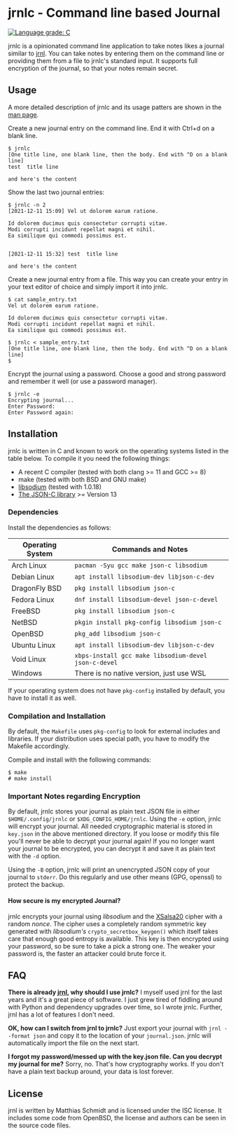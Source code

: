 # jrnlc - Command line based Journal

[![Language grade: C](https://img.shields.io/lgtm/grade/cpp/g/thexhr/jrnlc.svg?logo=lgtm&logoWidth=18)](https://lgtm.com/projects/g/thexhr/jrnlc/context:cpp)

jrnlc is a opinionated command line application to take notes likes a journal similar to [jrnl](https://jrnl.sh).  You can take notes by entering them on the command line or providing them from a file to jrnlc's standard input.  It supports full encryption of the journal, so that your notes remain secret.

## Usage

A more detailed description of jrnlc and its usage patters are shown in the [man page](https://xosc.org/jrnlc.html).

Create a new journal entry on the command line.  End it with Ctrl+d on a blank line.
```
$ jrnlc
[One title line, one blank line, then the body. End with ^D on a blank line]
test  title line

and here's the content
```

Show the last two journal entries:

```
$ jrnlc -n 2
[2021-12-11 15:09] Vel ut dolorem earum ratione.

Id dolorem ducimus quis consectetur corrupti vitae.
Modi corrupti incidunt repellat magni et nihil.
Ea similique qui commodi possimus est.


[2021-12-11 15:32] test  title line

and here's the content
```
Create a new journal entry from a file.  This way you can create your entry in your text editor of choice and simply import it into jrnlc.
```
$ cat sample_entry.txt
Vel ut dolorem earum ratione.

Id dolorem ducimus quis consectetur corrupti vitae.
Modi corrupti incidunt repellat magni et nihil.
Ea similique qui commodi possimus est.

$ jrnlc < sample_entry.txt
[One title line, one blank line, then the body. End with ^D on a blank line]
$
```

Encrypt the journal using a password.  Choose a good and strong password and remember it well (or use a password manager).
```
$ jrnlc -e
Encrypting journal...
Enter Password:
Enter Password again:
```

## Installation

jrnlc is written in C and known to work on the operating systems listed in the table below.  To compile it you need the following things:

* A recent C compiler (tested with both clang >= 11 and GCC >= 8)
* make (tested with both BSD and GNU make)
* [libsodium](https://doc.libsodium.org/) (tested with 1.0.18)
* [The JSON-C library](https://github.com/json-c/json-c) >= Version 13

### Dependencies

Install the dependencies as follows:

| Operating System | Commands and Notes |
| --- | --- |
| Arch Linux | `pacman -Syu gcc make json-c libsodium` |
| Debian Linux| `apt install libsodium-dev libjson-c-dev` |
| DragonFly BSD | `pkg install libsodium json-c` |
| Fedora Linux | `dnf install libsodium-devel json-c-devel` |
| FreeBSD | `pkg install libsodium json-c` |
| NetBSD | `pkgin install pkg-config libsodium json-c` |
| OpenBSD | `pkg_add libsodium json-c` |
| Ubuntu Linux| `apt install libsodium-dev libjson-c-dev` |
| Void Linux| `xbps-install gcc make libsodium-devel json-c-devel` |
| Windows | There is no native version, just use WSL |

If your operating system does not have `pkg-config` installed by default, you have to install it as well.

### Compilation and Installation

By default, the `Makefile` uses `pkg-config` to look for external includes and libraries.  If your distribution uses special path, you have to modify the Makefile accordingly.

Compile and install with the following commands:

```
$ make
# make install
```

### Important Notes regarding Encryption

By default, jrnlc stores your journal as plain text JSON file in either `$HOME/.config/jrnlc` or `$XDG_CONFIG_HOME/jrnlc`.  Using the `-e` option, jrnlc will encrypt your journal.  All needed cryptographic material is stored in `key.json` in the above mentioned directory.  If you loose or modify this file you'll never be able to decrypt your journal again!  If you no longer want your journal to be encrypted, you can decrypt it and save it as plain text with the `-d` option.

Using the `-B` option, jrnlc will print an unencrypted JSON copy of your journal to `stderr`. Do this regularly and use other means (GPG, openssl) to protect the backup.

#### How secure is my encrypted Journal?

jrnlc encrypts your journal using _libsodium_ and the [XSalsa20](https://en.wikipedia.org/wiki/Salsa20) cipher with a random _nonce_.  The cipher uses a completely random symmetric key generated with _libsodium's_ `crypto_secretbox_keygen()` which itself takes care that enough good entropy is available.  This key is then encrypted using your password, so be sure to take a pick a strong one.  The weaker your password is, the faster an attacker could brute force it.

## FAQ

**There is already [jrnl](https://jrnl.sh), why should I use jrnlc?** I myself used jrnl for the last years and it's a great piece of software.  I just grew tired of fiddling around with Python and dependency upgrades over time, so I wrote jrnlc.  Further, jrnl has a lot of features I don't need.

**OK, how can I switch from jrnl to jrnlc?** Just export your journal with `jrnl --format json` and copy it to the location of your `journal.json`. jrnlc will automatically import the file on the next start.

**I forgot my password/messed up with the key.json file.  Can you decrypt my journal for me?** Sorry, no.  That's how cryptography works.  If you don't have a plain text backup around, your data is lost forever.

## License

jrnl is written by Matthias Schmidt and is licensed under the ISC license.  It includes some code from OpenBSD, the license and authors can be seen in the source code files.
